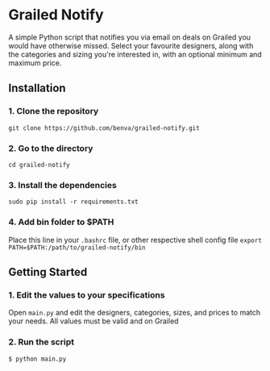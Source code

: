 # Grailed Notify

A simple Python script that notifies you via email on deals on Grailed you would have otherwise missed. Select your favourite designers, along with the categories and sizing you're interested in, with an optional minimum and maximum price.

## Installation

### 1. Clone the repository

`git clone https://github.com/benva/grailed-notify.git`

### 2. Go to the directory

`cd grailed-notify`

### 3. Install the dependencies

`sudo pip install -r requirements.txt`

### 4. Add bin folder to $PATH

Place this line in your `.bashrc` file, or other respective shell config file
`export PATH=$PATH:/path/to/grailed-notify/bin`

## Getting Started

### 1. Edit the values to your specifications

Open `main.py` and edit the designers, categories, sizes, and prices to match your needs. All values must be valid and on Grailed

### 2. Run the script

`$ python main.py`
